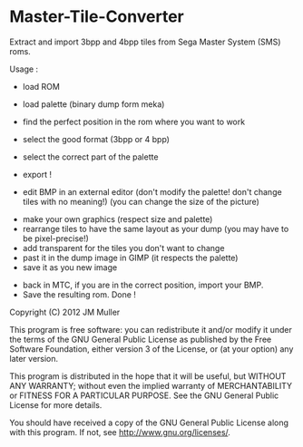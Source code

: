 Master-Tile-Converter
=====================

Extract and import 3bpp and 4bpp tiles from Sega Master System (SMS) roms.


Usage :
 - load ROM
 - load palette (binary dump form meka)
 - find the perfect position in the rom where you want to work
 - select the good format (3bpp or 4 bpp)
 - select the correct part of the palette
 - export !

 - edit BMP in an external editor (don't modify the palette! don't change tiles with no meaning!)
(you can change the size of the picture)
* make your own graphics (respect size and palette)
* rearrange tiles to have the same layout as your dump (you may have to be pixel-precise!)
* add transparent for the tiles you don't want to change
* past it in the dump image in GIMP (it respects the palette)
* save it as you new image

 - back in MTC, if you are in the correct position, import your BMP.
 - Save the resulting rom.
Done !








Copyright (C) 2012  JM Muller

This program is free software: you can redistribute it and/or modify
it under the terms of the GNU General Public License as published by
the Free Software Foundation, either version 3 of the License, or
(at your option) any later version.

This program is distributed in the hope that it will be useful,
but WITHOUT ANY WARRANTY; without even the implied warranty of
MERCHANTABILITY or FITNESS FOR A PARTICULAR PURPOSE.  See the
GNU General Public License for more details.

You should have received a copy of the GNU General Public License
along with this program.  If not, see <http://www.gnu.org/licenses/>.
